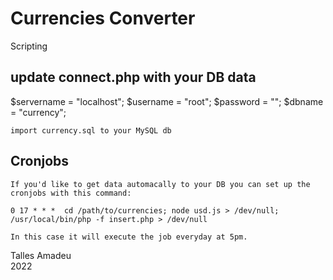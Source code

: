 # Currencies Converter

Scripting

## update connect.php with your DB data

$servername = "localhost";
$username = "root";
$password = "";
$dbname = "currency";

```
import currency.sql to your MySQL db
```

## Cronjobs

```
If you'd like to get data automacally to your DB you can set up the cronjobs with this command:

0 17 * * *	cd /path/to/currencies; node usd.js > /dev/null; /usr/local/bin/php -f insert.php > /dev/null

In this case it will execute the job everyday at 5pm.
```

Talles Amadeu  
2022
